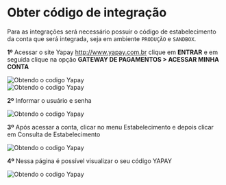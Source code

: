 # Obter código de integração

Para as integrações será necessário possuir o código de estabelecimento da conta que será integrada, seja em ambiente `PRODUÇÃO` e `SANDBOX`.


**1º** Acessar o site Yapay <a href="http://www.yapay.com.br" target="_blank" class="linkPadraoVerde">http://www.yapay.com.br</a> clique em **ENTRAR** e em seguida clique na opção **GATEWAY DE PAGAMENTOS > ACESSAR MINHA CONTA**

![Obtendo o codigo Yapay](/images/acessoSite.png "Obtendo o codigo Yapay")
<br>
![Obtendo o codigo Yapay](/images/acessoSite2.png "Obtendo o codigo Yapay")


**2º** Informar o usuário e senha

![Obtendo o codigo Yapay](/images/login.png "Obtendo o codigo Yapay")


**3º** Após acessar a conta, clicar no menu Estabelecimento e depois clicar em Consulta de Estabelecimento

![Obtendo o codigo Yapay](/images/estabelecimento.png "Obtendo o codigo Yapay")

**4º** Nessa página é possível visualizar o seu código YAPAY

![Obtendo o codigo Yapay](/images/estabelecimento2.png "Obtendo o codigo Yapay")
